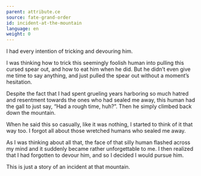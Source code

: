 ```yaml
---
parent: attribute.ce
source: fate-grand-order
id: incident-at-the-mountain
language: en
weight: 0
---
```


I had every intention of tricking and devouring him.

I was thinking how to trick this seemingly foolish human into pulling this cursed spear out, and how to eat him when he did. But he didn’t even give me time to say anything, and just pulled the spear out without a moment’s hesitation.

Despite the fact that I had spent grueling years harboring so much hatred and resentment towards the ones who had sealed me away, this human had the gall to just say, “Had a rough time, huh?”. Then he simply climbed back down the mountain.

When he said this so casually, like it was nothing, I started to think of it that way too. I forgot all about those wretched humans who sealed me away.

As I was thinking about all that, the face of that silly human flashed across my mind and it suddenly became rather unforgettable to me. I then realized that I had forgotten to devour him, and so I decided I would pursue him.

This is just a story of an incident at that mountain.
